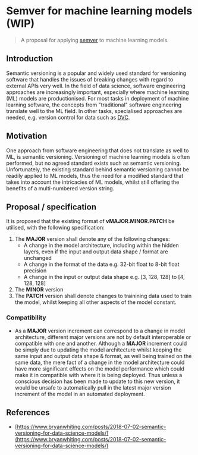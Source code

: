 # Semver for machine learning models (WIP)
> A proposal for applying [semver](https://semver.org/) to machine learning models.

## Introduction
Semantic versioning is a popular and widely used standard for versioning software that handles the issues of breaking changes with regard to external APIs very well. In the field of data science, software engineering approaches are increasingly important, especially where machine learning (ML) models are productionised. For most tasks in deployment of machine learning software, the concepts from "traditional" software engineering translate well to the ML field. In other tasks, specialised approaches are needed, e.g. version control for data such as [DVC](https://dvc.org/).

## Motivation
One approach from software engineering that does not translate as well to ML, is semantic versioning. Versioning of machine learning models is often performed, but no agreed standard exists such as semantic versioning. Unfortunately, the existing standard behind semantic versioning cannot be readily applied to ML models, thus the need for a modified standard that takes into account the intricacies of ML models, whilst still offering the benefits of a multi-numbered version string.

## Proposal / specification
It is proposed that the existing format of **vMAJOR.MINOR.PATCH** be utilised, with the following specification:

1. The **MAJOR** version shall denote any of the following changes:
    * A change in the model architecture, including within the hidden layers, even if the input and output data shape / format are unchanged
    * A change in the format of the data e.g. 32-bit float to 8-bit float precision
    * A change in the input or output data shape e.g. [3, 128, 128] to [4, 128, 128]
2. The **MINOR** version
3. The **PATCH** version shall denote changes to trainining data used to train the model, whilst keeping all other aspects of the model constant.

### Compatibility
- As a **MAJOR** version increment can correspond to a change in model architecture, different major versions are not by default interoperable or compatible with one and another. Although a **MAJOR** increment could be simply due to updating the model architecture whilst keeping the same input and output data shape & format, as well being trained on the same data, the mere fact of a change in the model architecture could have more significant effects on the model performance which could make it in compatible with where it is being deployed. Thus unless a conscious decision has been made to update to this new version, it would be unsafe to automatically pull in the latest major version increment of the model in an automated deployment.


## References
- [https://www.bryanwhiting.com/posts/2018-07-02-semantic-versioning-for-data-science-models/](https://www.bryanwhiting.com/posts/2018-07-02-semantic-versioning-for-data-science-models/)
